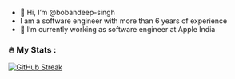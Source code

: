 - 👋 Hi, I’m @bobandeep-singh
- I am a software engineer with more than 6 years of experience
- 🌱 I’m currently working as software engineer at Apple India


### :fire: My Stats :
[![GitHub Streak](http://github-readme-streak-stats.herokuapp.com?user=bobandeep-singh)](https://git.io/streak-stats)
